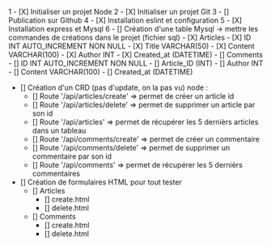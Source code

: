 1 - [X] Initialiser un projet Node
2 - [X] Initialiser un projet Git
3 - [] Publication sur Github
4 - [X] Installation eslint et configuration
5 - [X] Installation express et Mysql
6 - [] Création d'une table Mysql -> mettre les commandes de créations dans le projet (fichier sql)
	- [X] Articles
		- [X] ID INT AUTO_INCREMENT NON NULL
		- [X] Title VARCHAR(50)
		- [X] Content VARCHAR(100)
		- [X] Author INT
		- [X] Created_at (DATETIME)
	- [] Comments
		- [] ID INT AUTO_INCREMENT NON NULL
		- [] Article_ID (INT)
		- [] Author INT
		- [] Content VARCHAR(100)
		- [] Created_at (DATETIME)
- [] Création d'un CRD (pas d'update, on la pas vu) node :
	- [] Route '/api/articles/create' => permet de créer un article id
	- [] Route '/api/articles/delete' => permet de supprimer un article par son id
	- [] Route '/api/articles' => permet de récupérer les 5 dernièrs articles dans un tableau
	- [] Route '/api/comments/create' => permet de créer un commentaire
	- [] Route '/api/comments/delete' => permet de supprimer un commentaire par son id
	- [] Route '/api/comments' => permet de récupérer les 5 dernièrs commentaires
- [] Création de formulaires HTML pour tout tester
	- [] Articles
		- [] create.html
		- [] delete.html
	- [] Comments
		- [] create.html
		- [] delete.html


